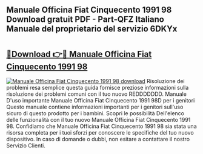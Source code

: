## Manuale Officina Fiat Cinquecento 1991 98 Download gratuit PDF - Part-QFZ Italiano Manuale del proprietario del servizio 6DKYx

# <h2><a href="http://dfazglr.blite.top/?on=Manuale+Officina+Fiat+Cinquecento+1991+98">🔗Download 👉🔴 Manuale Officina Fiat Cinquecento 1991 98</a></h2>

[![Manuale Officina Fiat Cinquecento 1991 98 download](https://i.imgur.com/lujVjoI.png)](http://dfazglr.blite.top/?on=Manuale+Officina+Fiat+Cinquecento+1991+98)
Risoluzione dei problemi resa semplice questa guida fornisce preziose informazioni sulla risoluzione dei problemi comuni con il tuo nuovo REDDDDDDD. Manuale D'uso importante Manuale Officina Fiat Cinquecento 1991 98D per i genitori Questo manuale contiene informazioni importanti per i genitori sull'uso sicuro di questo prodotto per i bambini. Scopri le possibilità Dell'elenco delle funzionalità con il tuo nuovo Manuale Officina Fiat Cinquecento 1991 98. Confidiamo che Manuale Officina Fiat Cinquecento 1991 98 sia stata una risorsa completa per i tuoi sforzi per conoscere le specifiche del tuo nuovo dispositivo. In caso di domande o dubbi, non esitare a contattare il nostro Servizio Clienti.
